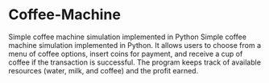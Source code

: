 # Coffee-Machine
 Simple coffee machine simulation implemented in Python
 Simple coffee machine simulation implemented in Python. It allows users to choose from a menu of coffee options, insert coins for payment, and receive a cup of coffee if the transaction is successful. The program keeps track of available resources (water, milk, and coffee) and the profit earned.
 
